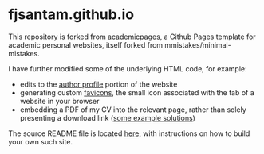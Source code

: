 # fjsantam.github.io

This repository is forked from [academicpages](https://github.com/academicpages/academicpages.github.io), a Github Pages template for academic personal websites, itself forked from mmistakes/minimal-mistakes. 

I have further modified some of the underlying HTML code, for example: 
* edits to the [author profile](_includes/author-profile.html) portion of the website 
* generating custom [favicons](images/favicon), the small icon associated with the tab of a website in your browser
* embedding a PDF of my CV into the relevant page, rather than solely presenting a download link ([some example solutions](https://stackoverflow.com/questions/291813/recommended-way-to-embed-pdf-in-html))

The source README file is located [here](README_source.md), with instructions on how to build your own such site.
